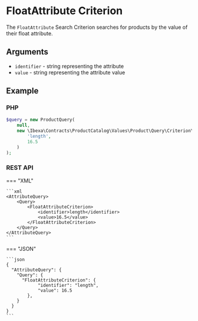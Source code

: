# FloatAttribute Criterion

The `FloatAttribute` Search Criterion searches for products by the value of their float attribute.

## Arguments

- `identifier` - string representing the attribute
- `value` - string representing the attribute value

## Example

### PHP

``` php
$query = new ProductQuery(
    null,
    new \Ibexa\Contracts\ProductCatalog\Values\Product\Query\Criterion\FloatAttribute(
        'length',
        16.5
    )
);
```

### REST API

=== "XML"

    ```xml
    <AttributeQuery>
        <Query>
            <FloatAttributeCriterion>
                <identifier>length</identifier>
                <value>16.5</value>
            </FloatAttributeCriterion>
        </Query>
    </AttributeQuery>
    ```

=== "JSON"

    ```json
    {
      "AttributeQuery": {
        "Query": {
          "FloatAttributeCriterion": {
                "identifier": "length",
                "value": 16.5
            },
        }
      }
    }
    ```